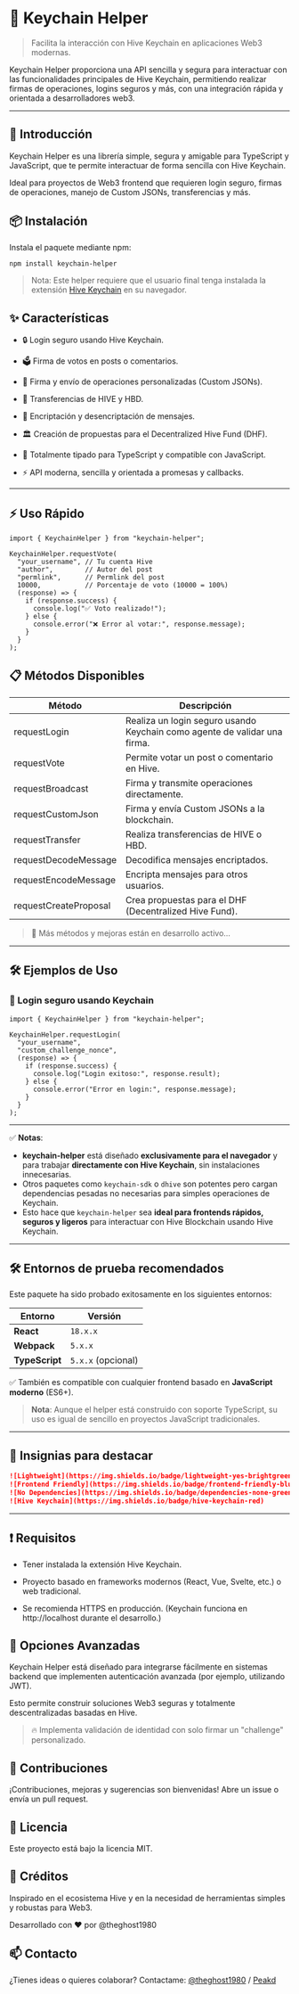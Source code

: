 # 🔑 Keychain Helper

> Facilita la interacción con Hive Keychain en aplicaciones Web3 modernas.

Keychain Helper proporciona una API sencilla y segura para interactuar con las funcionalidades principales de Hive Keychain, permitiendo realizar firmas de operaciones, logins seguros y más, con una integración rápida y orientada a desarrolladores web3.

---

## 🚀 Introducción

Keychain Helper es una librería simple, segura y amigable para TypeScript y JavaScript, que te permite interactuar de forma sencilla con Hive Keychain.

Ideal para proyectos de Web3 frontend que requieren login seguro, firmas de operaciones, manejo de Custom JSONs, transferencias y más.

## 📦 Instalación

Instala el paquete mediante npm:

```bash
npm install keychain-helper
```

> Nota: Este helper requiere que el usuario final tenga instalada la extensión [Hive Keychain](https://hive-keychain.com/) en su navegador.

## ✨ Características

- 🔒 Login seguro usando Hive Keychain.

- 🗳️ Firma de votos en posts o comentarios.

- 📝 Firma y envío de operaciones personalizadas (Custom JSONs).

- 💸 Transferencias de HIVE y HBD.

- 🔐 Encriptación y desencriptación de mensajes.

- 🏛️ Creación de propuestas para el Decentralized Hive Fund (DHF).

- 🧩 Totalmente tipado para TypeScript y compatible con JavaScript.

- ⚡ API moderna, sencilla y orientada a promesas y callbacks.

---

## ⚡ Uso Rápido

```
import { KeychainHelper } from "keychain-helper";

KeychainHelper.requestVote(
  "your_username", // Tu cuenta Hive
  "author",        // Autor del post
  "permlink",      // Permlink del post
  10000,           // Porcentaje de voto (10000 = 100%)
  (response) => {
    if (response.success) {
      console.log("✅ Voto realizado!");
    } else {
      console.error("❌ Error al votar:", response.message);
    }
  }
);
```

## 📋 Métodos Disponibles

<small>

| Método                | Descripción                                                               |
| --------------------- | ------------------------------------------------------------------------- |
| requestLogin          | Realiza un login seguro usando Keychain como agente de validar una firma. |
| requestVote           | Permite votar un post o comentario en Hive.                               |
| requestBroadcast      | Firma y transmite operaciones directamente.                               |
| requestCustomJson     | Firma y envía Custom JSONs a la blockchain.                               |
| requestTransfer       | Realiza transferencias de HIVE o HBD.                                     |
| requestDecodeMessage  | Decodifica mensajes encriptados.                                          |
| requestEncodeMessage  | Encripta mensajes para otros usuarios.                                    |
| requestCreateProposal | Crea propuestas para el DHF (Decentralized Hive Fund).                    |

</small>

> 🚧 Más métodos y mejoras están en desarrollo activo...

---

## 🛠️ Ejemplos de Uso

### 🔐 Login seguro usando Keychain

```
import { KeychainHelper } from "keychain-helper";

KeychainHelper.requestLogin(
  "your_username",
  "custom_challenge_nonce",
  (response) => {
    if (response.success) {
      console.log("Login exitoso:", response.result);
    } else {
      console.error("Error en login:", response.message);
    }
  }
);
```

---

✅ **Notas**:

- **keychain-helper** está diseñado **exclusivamente para el navegador** y para trabajar **directamente con Hive Keychain**, sin instalaciones innecesarias.
- Otros paquetes como `keychain-sdk` o `dhive` son potentes pero cargan dependencias pesadas no necesarias para simples operaciones de Keychain.
- Esto hace que `keychain-helper` sea **ideal para frontends rápidos, seguros y ligeros** para interactuar con Hive Blockchain usando Hive Keychain.

---

## 🛠️ Entornos de prueba recomendados

Este paquete ha sido probado exitosamente en los siguientes entornos:

| Entorno        | Versión            |
| -------------- | ------------------ |
| **React**      | `18.x.x`           |
| **Webpack**    | `5.x.x`            |
| **TypeScript** | `5.x.x` (opcional) |

✅ También es compatible con cualquier frontend basado en **JavaScript moderno** (ES6+).

> **Nota**: Aunque el helper está construido con soporte TypeScript, su uso es igual de sencillo en proyectos JavaScript tradicionales.

---

## 🚀 Insignias para destacar

```markdown
![Lightweight](https://img.shields.io/badge/lightweight-yes-brightgreen)
![Frontend Friendly](https://img.shields.io/badge/frontend-friendly-blue)
![No Dependencies](https://img.shields.io/badge/dependencies-none-green)
![Hive Keychain](https://img.shields.io/badge/hive-keychain-red)
```

---

## ❗ Requisitos

- Tener instalada la extensión Hive Keychain.

- Proyecto basado en frameworks modernos (React, Vue, Svelte, etc.) o web tradicional.

- Se recomienda HTTPS en producción. (Keychain funciona en http://localhost durante el desarrollo.)

## 🔧 Opciones Avanzadas

Keychain Helper está diseñado para integrarse fácilmente en sistemas backend que implementen autenticación avanzada (por ejemplo, utilizando JWT).

Esto permite construir soluciones Web3 seguras y totalmente descentralizadas basadas en Hive.

> 🔥 Implementa validación de identidad con solo firmar un "challenge" personalizado.

## 🤝 Contribuciones

¡Contribuciones, mejoras y sugerencias son bienvenidas!
Abre un issue o envía un pull request.

## 📜 Licencia

Este proyecto está bajo la licencia MIT.

## 📣 Créditos

Inspirado en el ecosistema Hive y en la necesidad de herramientas simples y robustas para Web3.

Desarrollado con ❤️ por @theghost1980

## 📫 Contacto

¿Tienes ideas o quieres colaborar?
Contactame: [@theghost1980](https://github.com/theghost1980/) / [Peakd](https://peakd.com/@theghost1980)

```

```
